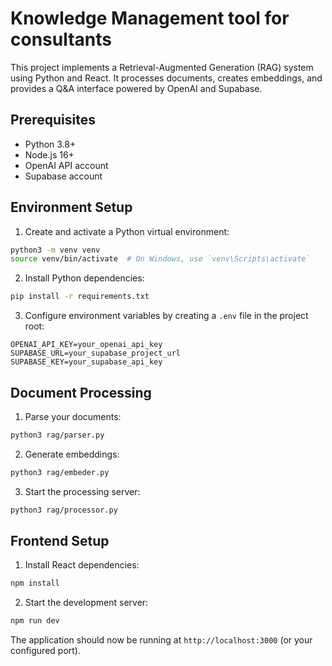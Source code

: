 # Knowledge Management tool for consultants

This project implements a Retrieval-Augmented Generation (RAG) system using Python and React. It processes documents, creates embeddings, and provides a Q&A interface powered by OpenAI and Supabase.

## Prerequisites

- Python 3.8+
- Node.js 16+
- OpenAI API account
- Supabase account

## Environment Setup

1. Create and activate a Python virtual environment:
```bash
python3 -m venv venv
source venv/bin/activate  # On Windows, use `venv\Scripts\activate`
```

2. Install Python dependencies:
```bash
pip install -r requirements.txt
```

3. Configure environment variables by creating a `.env` file in the project root:
```plaintext
OPENAI_API_KEY=your_openai_api_key
SUPABASE_URL=your_supabase_project_url
SUPABASE_KEY=your_supabase_api_key
```

## Document Processing

1. Parse your documents:
```bash
python3 rag/parser.py
```

2. Generate embeddings:
```bash
python3 rag/embeder.py
```

3. Start the processing server:
```bash
python3 rag/processor.py
```

## Frontend Setup

1. Install React dependencies:
```bash
npm install
```

2. Start the development server:
```bash
npm run dev
```

The application should now be running at `http://localhost:3000` (or your configured port).
